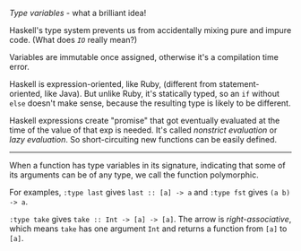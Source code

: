 *Type variables* - what a brilliant idea!

Haskell's type system prevents us from accidentally mixing pure and impure code. (What does *`IO`* really mean?)

Variables are immutable once assigned, otherwise it's a compilation time error.

Haskell is expression-oriented, like Ruby, (different from statement-oriented, like Java). But unlike Ruby, it's statically typed, so an `if` without `else` doesn't make sense, because the resulting type is likely to be different.

Haskell expressions create "promise" that got eventually evaluated at the time of the value of that exp is needed. It's called *nonstrict evaluation* or *lazy evaluation*. So short-circuiting new functions can be easily defined.

----

When a function has type variables in its signature, indicating that some of its arguments can be of any type, we call the function polymorphic.

For examples, `:type last` gives `last :: [a] -> a` and `:type fst` gives `(a b) -> a`.

`:type take` gives `take :: Int -> [a] -> [a]`. The arrow is _right-associative_, which means `take` has one argument `Int` and returns a function from `[a]` to `[a]`.

